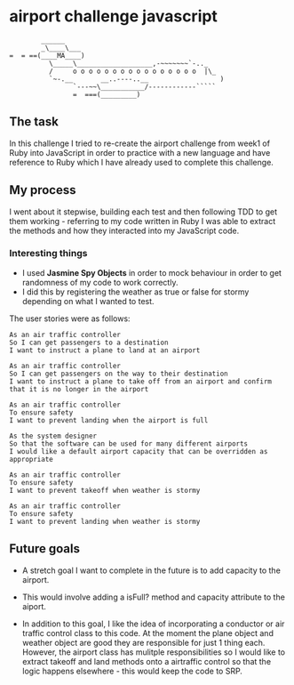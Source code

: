 # airport challenge javascript

```
        ______
        _\____\___
=  = ==(____MA____)
          \_____\___________________,-~~~~~~~`-.._
          /     o o o o o o o o o o o o o o o o  |\_
          `~-.__       __..----..__                  )
                `---~~\___________/------------`````
                =  ===(_________)

```

## The task

In this challenge I tried to re-create the airport challenge from week1 of Ruby into JavaScript in order to practice with a new language and have reference to Ruby which I have already used to complete this challenge.

## My process

I went about it stepwise, building each test and then following TDD to get them working - referring to my code written in Ruby I was able to extract the methods and how they interacted into my JavaScript code.

### Interesting things
- I used **Jasmine Spy Objects** in order to mock behaviour in order to get randomness of my code to work correctly.
- I did this by registering the weather as true or false for stormy depending on what I wanted to test.

The user stories were as follows:

```
As an air traffic controller 
So I can get passengers to a destination 
I want to instruct a plane to land at an airport

As an air traffic controller 
So I can get passengers on the way to their destination 
I want to instruct a plane to take off from an airport and confirm that it is no longer in the airport

As an air traffic controller 
To ensure safety 
I want to prevent landing when the airport is full 

As the system designer
So that the software can be used for many different airports
I would like a default airport capacity that can be overridden as appropriate

As an air traffic controller 
To ensure safety 
I want to prevent takeoff when weather is stormy 

As an air traffic controller 
To ensure safety 
I want to prevent landing when weather is stormy 
```
## Future goals
- A stretch goal I want to complete in the future is to add capacity to the airport.
- This would involve adding a isFull? method and capacity attribute to the aiport.

- In addition to this goal, I like the idea of incorporating a conductor or air traffic control class to this code. At the moment the plane object and weather object are good they are responsible for just 1 thing each. However, the airport class has mulitple responsibilities so I would like to extract takeoff and land methods onto a airtraffic control so that the logic happens elsewhere - this would keep the code to SRP.
